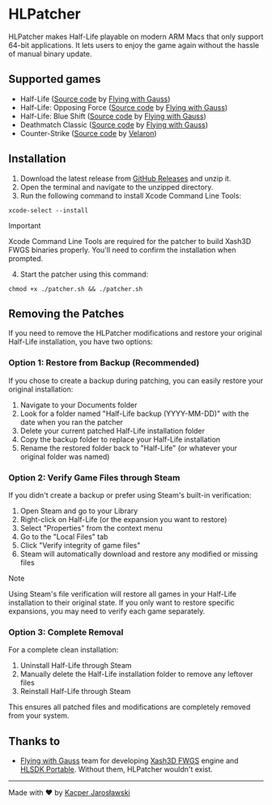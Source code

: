 # HLPatcher
HLPatcher makes Half-Life playable on modern ARM Macs that only support 64-bit applications. It lets users to enjoy the game again without the hassle of manual binary update.

## Supported games
- Half-Life ([Source code](https://github.com/FWGS/hlsdk-portable/tree/hlfixed) by [Flying with Gauss](https://github.com/FWGS))
- Half-Life: Opposing Force ([Source code](https://github.com/FWGS/hlsdk-portable/tree/opforfixed) by [Flying with Gauss](https://github.com/FWGS))
- Half-Life: Blue Shift ([Source code](https://github.com/FWGS/hlsdk-portable/tree/bshift) by [Flying with Gauss](https://github.com/FWGS))
- Deathmatch Classic ([Source code](https://github.com/FWGS/hlsdk-portable/tree/dmc) by [Flying with Gauss](https://github.com/FWGS))
- Counter-Strike ([Source code](https://github.com/Velaron/cs16-client) by [Velaron](https://github.com/Velaron))

## Installation
1. Download the latest release from [GitHub Releases](https://github.com/kacper-jar/HLPatcher/releases) and unzip it.
2. Open the terminal and navigate to the unzipped directory.
3. Run the following command to install Xcode Command Line Tools:
```shell
xcode-select --install
```
> [!IMPORTANT]
> Xcode Command Line Tools are required for the patcher to build Xash3D FWGS binaries properly. You'll need to confirm the installation when prompted.
4. Start the patcher using this command:
```shell
chmod +x ./patcher.sh && ./patcher.sh
```

## Removing the Patches
If you need to remove the HLPatcher modifications and restore your original Half-Life installation, you have two options:

### Option 1: Restore from Backup (Recommended)
If you chose to create a backup during patching, you can easily restore your original installation:

1. Navigate to your Documents folder
2. Look for a folder named "Half-Life backup (YYYY-MM-DD)" with the date when you ran the patcher
3. Delete your current patched Half-Life installation folder
4. Copy the backup folder to replace your Half-Life installation
5. Rename the restored folder back to "Half-Life" (or whatever your original folder was named)

### Option 2: Verify Game Files through Steam
If you didn't create a backup or prefer using Steam's built-in verification:

1. Open Steam and go to your Library
2. Right-click on Half-Life (or the expansion you want to restore)
3. Select "Properties" from the context menu
4. Go to the "Local Files" tab
5. Click "Verify integrity of game files"
6. Steam will automatically download and restore any modified or missing files

> [!NOTE]
> Using Steam's file verification will restore all games in your Half-Life installation to their original state. If you only want to restore specific expansions, you may need to verify each game separately.

### Option 3: Complete Removal
For a complete clean installation:

1. Uninstall Half-Life through Steam
2. Manually delete the Half-Life installation folder to remove any leftover files
3. Reinstall Half-Life through Steam

This ensures all patched files and modifications are completely removed from your system.

## Thanks to
 - [Flying with Gauss](https://xash.su/) team for developing [Xash3D FWGS](https://github.com/FWGS/xash3d-fwgs) engine and [HLSDK Portable](https://github.com/FWGS/hlsdk-portable). Without them, HLPatcher wouldn't exist.

---

Made with ❤️ by [Kacper Jarosławski](https://github.com/kacper-jar)
